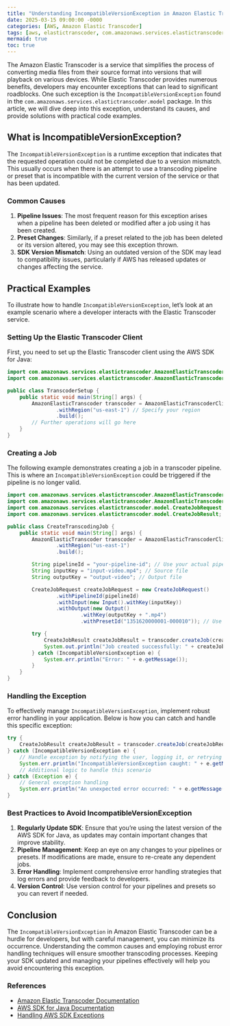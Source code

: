 ```yaml
---
title: "Understanding IncompatibleVersionException in Amazon Elastic Transcoder"
date: 2025-03-15 09:00:00 -0000
categories: [AWS, Amazon Elastic Transcoder]
tags: [aws, elastictranscoder, com.amazonaws.services.elastictranscoder.model]
mermaid: true
toc: true
---
```



The Amazon Elastic Transcoder is a service that simplifies the process of converting media files from their source format into versions that will playback on various devices. While Elastic Transcoder provides numerous benefits, developers may encounter exceptions that can lead to significant roadblocks. One such exception is the `IncompatibleVersionException` found in the `com.amazonaws.services.elastictranscoder.model` package. In this article, we will dive deep into this exception, understand its causes, and provide solutions with practical code examples.

## What is IncompatibleVersionException?

The `IncompatibleVersionException` is a runtime exception that indicates that the requested operation could not be completed due to a version mismatch. This usually occurs when there is an attempt to use a transcoding pipeline or preset that is incompatible with the current version of the service or that has been updated.

### Common Causes

1. **Pipeline Issues**: The most frequent reason for this exception arises when a pipeline has been deleted or modified after a job using it has been created.
2. **Preset Changes**: Similarly, if a preset related to the job has been deleted or its version altered, you may see this exception thrown.
3. **SDK Version Mismatch**: Using an outdated version of the SDK may lead to compatibility issues, particularly if AWS has released updates or changes affecting the service.

## Practical Examples

To illustrate how to handle `IncompatibleVersionException`, let’s look at an example scenario where a developer interacts with the Elastic Transcoder service. 

### Setting Up the Elastic Transcoder Client

First, you need to set up the Elastic Transcoder client using the AWS SDK for Java:

```java
import com.amazonaws.services.elastictranscoder.AmazonElasticTranscoder;
import com.amazonaws.services.elastictranscoder.AmazonElasticTranscoderClientBuilder;

public class TranscoderSetup {
    public static void main(String[] args) {
        AmazonElasticTranscoder transcoder = AmazonElasticTranscoderClientBuilder.standard()
                .withRegion("us-east-1") // Specify your region
                .build();
        // Further operations will go here
    }
}
```

### Creating a Job

The following example demonstrates creating a job in a transcoder pipeline. This is where an `IncompatibleVersionException` could be triggered if the pipeline is no longer valid.

```java
import com.amazonaws.services.elastictranscoder.AmazonElasticTranscoder;
import com.amazonaws.services.elastictranscoder.AmazonElasticTranscoderClientBuilder;
import com.amazonaws.services.elastictranscoder.model.CreateJobRequest;
import com.amazonaws.services.elastictranscoder.model.CreateJobResult;

public class CreateTranscodingJob {
    public static void main(String[] args) {
        AmazonElasticTranscoder transcoder = AmazonElasticTranscoderClientBuilder.standard()
                .withRegion("us-east-1")
                .build();

        String pipelineId = "your-pipeline-id"; // Use your actual pipeline ID
        String inputKey = "input-video.mp4"; // Source file
        String outputKey = "output-video"; // Output file

        CreateJobRequest createJobRequest = new CreateJobRequest()
                .withPipelineId(pipelineId)
                .withInput(new Input().withKey(inputKey))
                .withOutput(new Output()
                        .withKey(outputKey + ".mp4")
                        .withPresetId("1351620000001-000010")); // Use your preset ID

        try {
            CreateJobResult createJobResult = transcoder.createJob(createJobRequest);
            System.out.println("Job created successfully: " + createJobResult.getJob().getId());
        } catch (IncompatibleVersionException e) {
            System.err.println("Error: " + e.getMessage());
        }
    }
}
```

### Handling the Exception

To effectively manage `IncompatibleVersionException`, implement robust error handling in your application. Below is how you can catch and handle this specific exception:

```java
try {
    CreateJobResult createJobResult = transcoder.createJob(createJobRequest);
} catch (IncompatibleVersionException e) {
    // Handle exception by notifying the user, logging it, or retrying
    System.err.println("IncompatibleVersionException caught: " + e.getMessage());
    // Additional logic to handle this scenario
} catch (Exception e) {
    // General exception handling
    System.err.println("An unexpected error occurred: " + e.getMessage());
}
```

### Best Practices to Avoid IncompatibleVersionException

1. **Regularly Update SDK**: Ensure that you’re using the latest version of the AWS SDK for Java, as updates may contain important changes that improve stability.
2. **Pipeline Management**: Keep an eye on any changes to your pipelines or presets. If modifications are made, ensure to re-create any dependent jobs.
3. **Error Handling**: Implement comprehensive error handling strategies that log errors and provide feedback to developers.
4. **Version Control**: Use version control for your pipelines and presets so you can revert if needed.

## Conclusion

The `IncompatibleVersionException` in Amazon Elastic Transcoder can be a hurdle for developers, but with careful management, you can minimize its occurrence. Understanding the common causes and employing robust error handling techniques will ensure smoother transcoding processes. Keeping your SDK updated and managing your pipelines effectively will help you avoid encountering this exception. 

### References
- [Amazon Elastic Transcoder Documentation](https://docs.aws.amazon.com/elastictranscoder/latest/developerguide/what-is.html)
- [AWS SDK for Java Documentation](https://docs.aws.amazon.com/sdk-for-java/latest/developer-guide/home.html)
- [Handling AWS SDK Exceptions](https://docs.aws.amazon.com/sdk-for-java/latest/developer-guide/java_sdk_exception_handling.html)